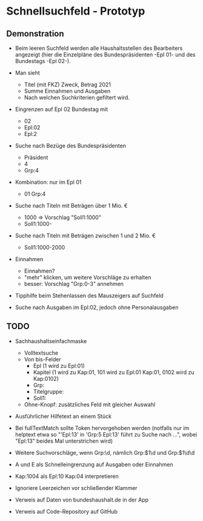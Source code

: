 # Schnellsuchfeld - Prototyp

## Demonstration

* Beim leeren Suchfeld werden alle Haushaltsstellen des
  Bearbeiters angezeigt (hier die Einzelpläne des Bundespräsidenten -Epl 01- und des Bundestags -Epl 02-).
* Man sieht 
  - Titel (mit FKZ) Zweck, Betrag 2021
  - Summe Einnahmen und Ausgaben
  - Nach welchen Suchkriterien gefiltert wird.
  
* Eingrenzen auf Epl 02 Bundestag mit 
  - 02
  - Epl:02
  - Epl:2
* Suche nach Bezüge des Bundespräsidenten
  - Präsident
  - 4
  - Grp:4
* Kombination: nur im Epl 01
  - 01 Grp:4
* Suche nach Titeln mit Beträgen über 1 Mio. €
  - 1000 => Vorschlag "Soll1:1000"
  - Soll1:1000-
* Suche nach Titeln mit Beträgen zwischen 1 und 2 Mio. €
  - Soll1:1000-2000

* Einnahmen
  - Einnahmen?
  - "mehr" klicken, um weitere Vorschläge zu erhalten
  - besser: Vorschlag "Grp:0-3" annehmen

* Tipphilfe beim Stehenlassen des Mauszeigers auf Suchfeld

* Suche nach Ausgaben im Epl:02, jedoch ohne Personalausgaben



## TODO

- Sachhaushaltseinfachmaske
  * Volltextsuche
  * Von bis-Felder
    * Epl (1 wird zu Epl:01)
    * Kapitel (1 wird zu Kap:01, 101 wird zu Epl:01 Kap:01, 0102 wird zu Kap:0102)
    * Grp:
    * Titelgruppe:
    * Soll1:
  * Ohne-Knopf: zusätzliches Feld mit gleicher Auswahl

- Ausführlicher Hilfetext an einem Stück
- Bei fullTextMatch sollte Token hervorgehoben werden (notfalls nur im helptext etwa so "'Epl:13' in 'Grp:5 Epl:13' führt zu Suche nach ...", wobei "Epl:13" beides Mal unterstrichen wird)
- Weitere Suchvorschläge, wenn Grp:\d, nämlich Grp:$1\d und Grp:$1\d\d
- A und E als Schnelleingrenzung auf Ausgaben oder Einnahmen
- Kap:1004 als Epl:10 Kap:04 interpretieren
- Ignoriere Leerzeichen vor schließender Klammer

- Verweis auf Daten von bundeshaushalt.de in der App
- Verweis auf Code-Repository auf GitHub
